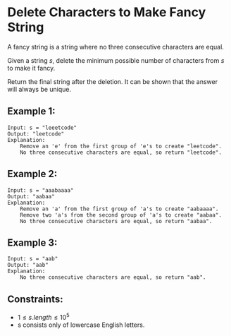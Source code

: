 # Delete Characters to Make Fancy String

A fancy string is a string where no three consecutive characters are equal.

Given a string $s$, delete the minimum possible number of characters from $s$  
to make it fancy.

Return the final string after the deletion. It can be shown that the answer  
will always be unique.

 

## Example 1:

    Input: s = "leeetcode"
    Output: "leetcode"
    Explanation:
        Remove an 'e' from the first group of 'e's to create "leetcode".
        No three consecutive characters are equal, so return "leetcode".
        
## Example 2:

    Input: s = "aaabaaaa"
    Output: "aabaa"
    Explanation:
        Remove an 'a' from the first group of 'a's to create "aabaaaa".
        Remove two 'a's from the second group of 'a's to create "aabaa".
        No three consecutive characters are equal, so return "aabaa".

## Example 3:

    Input: s = "aab"
    Output: "aab"
    Explanation: 
        No three consecutive characters are equal, so return "aab".
        
 

## Constraints:

* $1 \le s.length \le 10^5$
* s consists only of lowercase English letters.

